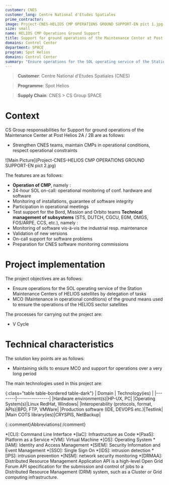 ```yaml
---
customer: CNES
customer_long: Centre National d'Etudes Spatiales
prime_contractor: 
image: Project-CNES-HELIOS CMP OPERATIONS GROUND SUPPORT-EN pict 1.jpg
size: small
name: HELIOS CMP Operations Ground Support
title: Support for ground operations of the Maintenance Center at Post Helios 2A / 2B
domains: Control Center
department: SPACE
program: Spot Helios
domains: Control Center
summary: "Ensure operations for the SOL operating service of the Station Maintenance Centers of HELIOS satellites by delegation of tasks. MCO (Maintenance in operational conditions) of the ground means used to ensure the operations of the HELIOS sector satellites"
---
```


> __Customer__\: Centre National d'Etudes Spatiales (CNES)

> __Programme__\: Spot Helios

> __Supply Chain__\: CNES >  CS Group SPACE


# Context


CS Group responsabilities for Support for ground operations of the Maintenance Center at Post Helios 2A / 2B are as follows:
* Strengthen CNES teams, maintain CMPs in operational conditions, respect operational constraints

![Main Picture](Project-CNES-HELIOS CMP OPERATIONS GROUND SUPPORT-EN pict 2.jpg)

The features are as follows:
* **Operation of CMP**, namely :
* 24-hour SOL on-call: operational monitoring of conf. hardware and software
* Monitoring of installations, guarantee of software integrity
* Participation in operational meetings 
* Test support for the Bord, Mission and Orbito teams
	**Technical management of subsystems** (STS, DUTCH, CGCU, EGM, OMGS, FOS/ARPE, CCS, etc.), namely :
* Monitoring of software vis-à-vis the industrial resp. maintenance 
* Validation of new versions
* On-call support for software problems
* Preparation for CNES software monitoring commissions

# Project implementation

The project objectives are as follows:
* Ensure operations for the SOL operating service of the Station Maintenance Centers of HELIOS satellites by delegation of tasks
* MCO (Maintenance in operational conditions) of the ground means used to ensure the operations of the HELIOS sector satellites

The processes for carrying out the project are:
* V Cycle

# Technical characteristics

The solution key points are as follows:
* Maintaining skills to ensure MCO and support for operations over a very long period



The main technologies used in this project are:

{:class="table table-bordered table-dark"}
| Domain | Technology(ies) |
|--------|----------------|
|Hardware environment(s)|HP-UX, PC|
|Operating System(s)|Linux RedHat, Windows|
|Interoperability (protocols, format, APIs)|BPD,  FTP, VMWare|
|Production software (IDE, DEVOPS etc.)|Testlink|
|Main COTS library(ies)|CRYSPIS, NetBackup|



{::comment}Abbreviations{:/comment}

*[CLI]: Command Line Interface
*[IaC]: Infrastructure as Code
*[PaaS]: Platform as a Service
*[VM]: Virtual Machine
*[OS]: Operating System
*[IAM]: Identity and Access Management
*[SIEM]: Security Information and Event Management
*[SSO]: Single Sign On
*[IDS]: intrusion detection
*[IPS]: intrusion prevention
*[NSM]: network security monitoring
*[DRMAA]: Distributed Resource Management Application API is a high-level Open Grid Forum API specification for the submission and control of jobs to a Distributed Resource Management (DRM) system, such as a Cluster or Grid computing infrastructure.

